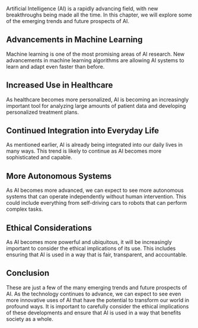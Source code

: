 
Artificial Intelligence (AI) is a rapidly advancing field, with new breakthroughs being made all the time. In this chapter, we will explore some of the emerging trends and future prospects of AI.

Advancements in Machine Learning
--------------------------------

Machine learning is one of the most promising areas of AI research. New advancements in machine learning algorithms are allowing AI systems to learn and adapt even faster than before.

Increased Use in Healthcare
---------------------------

As healthcare becomes more personalized, AI is becoming an increasingly important tool for analyzing large amounts of patient data and developing personalized treatment plans.

Continued Integration into Everyday Life
----------------------------------------

As mentioned earlier, AI is already being integrated into our daily lives in many ways. This trend is likely to continue as AI becomes more sophisticated and capable.

More Autonomous Systems
-----------------------

As AI becomes more advanced, we can expect to see more autonomous systems that can operate independently without human intervention. This could include everything from self-driving cars to robots that can perform complex tasks.

Ethical Considerations
----------------------

As AI becomes more powerful and ubiquitous, it will be increasingly important to consider the ethical implications of its use. This includes ensuring that AI is used in a way that is fair, transparent, and accountable.

Conclusion
----------

These are just a few of the many emerging trends and future prospects of AI. As the technology continues to advance, we can expect to see even more innovative uses of AI that have the potential to transform our world in profound ways. It is important to carefully consider the ethical implications of these developments and ensure that AI is used in a way that benefits society as a whole.
